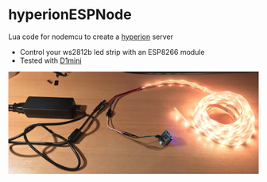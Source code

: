 # hyperionESPNode
Lua code for nodemcu to create a [hyperion](https://github.com/hyperion-project/hyperion) server

* Control your ws2812b led strip with an ESP8266 module
* Tested with [D1mini](http://www.wemos.cc/Products/d1_mini.html)

![](doc/foto.jpg?raw "Foto")
